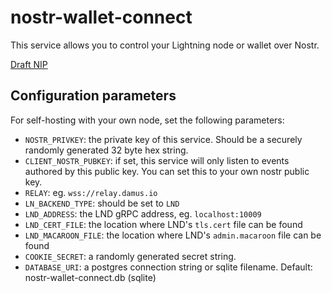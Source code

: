 # nostr-wallet-connect

This service allows you to control your Lightning node or wallet over Nostr.

[Draft NIP](https://github.com/getAlby/nips/blob/master/47.md)
## Configuration parameters
For self-hosting with your own node, set the following parameters:

- `NOSTR_PRIVKEY`: the private key of this service. Should be a securely randomly generated 32 byte hex string.
- `CLIENT_NOSTR_PUBKEY`: if set, this service will only listen to events authored by this public key. You can set this to your own nostr public key.
- `RELAY`: eg. `wss://relay.damus.io`
- `LN_BACKEND_TYPE`: should be set to `LND`
- `LND_ADDRESS`: the LND gRPC address, eg. `localhost:10009`
- `LND_CERT_FILE`: the location where LND's `tls.cert` file can be found
- `LND_MACAROON_FILE`:  the location where LND's `admin.macaroon` file can be found
- `COOKIE_SECRET`: a randomly generated secret string.
- `DATABASE_URI`: a postgres connection string or sqlite filename. Default: nostr-wallet-connect.db (sqlite)
